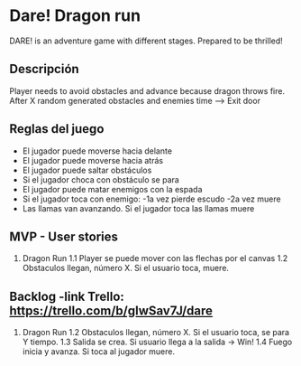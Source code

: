 # Dare! Dragon run
DARE! is an adventure game with different stages. Prepared to be thrilled!

## Descripción
Player needs to avoid obstacles and advance because dragon throws fire. After X random generated obstacles and enemies time --> Exit door

## Reglas del juego 
- El jugador puede moverse hacia delante 
- El jugador puede moverse hacia atrás
- El jugador puede saltar obstáculos
- Si el jugador choca con obstáculo se para
- El jugador puede matar enemigos con la espada
- Si el jugador toca con enemigo:
  -1a vez pierde escudo
  -2a vez muere
- Las llamas van avanzando. Si el jugador toca las llamas muere

## MVP - User stories

1. Dragon Run
    1.1 Player se puede mover con las flechas por el canvas
    1.2 Obstaculos llegan, número X. Si el usuario toca, muere.
    
    
## Backlog -link Trello: https://trello.com/b/gIwSav7J/dare

1. Dragon Run
    1.2 Obstaculos llegan, número X. Si el usuario toca, se para Y tiempo.
    1.3 Salida se crea. Si usuario llega a la salida -> Win!
    1.4 Fuego inicia y avanza. Si toca al jugador muere.
